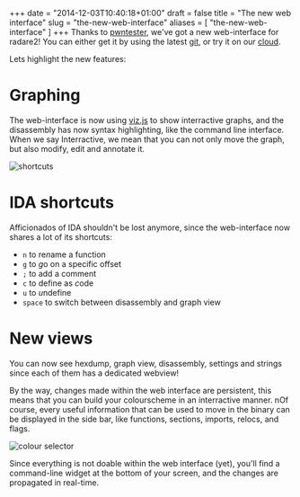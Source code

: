 +++
date = "2014-12-03T10:40:18+01:00"
draft = false
title = "The new web interface"
slug = "the-new-web-interface"
aliases = [
	"the-new-web-interface"
]
+++
Thanks to [pwntester]( https://twitter.com/pwntester ), we've got a new web-interface for radare2! You can either get it by using the latest [git]( https://github.com/radare/radare2 ), or try it on our [cloud]( http://cloud.radare.org/p/ ).

Lets highlight the new features:
    
# Graphing
The web-interface is now using [viz.js]( https://github.com/mdaines/viz.js/ ) to show interractive graphs, and the disassembly has now syntax highlighting, like the command line interface. When we say Interractive, we mean that you can not only move the graph, but also modify, edit and annotate it.
    
![shortcuts](/blog/images/kkjXu31.png)

# IDA shortcuts
Afficionados of IDA shouldn't be lost anymore, since the web-interface now shares a lot of its shortcuts:

- `n` to re*n*ame a function
- `g` to *g*o on a specific offset
- `;` to add a comment
- `c` to define as *c*ode
- `u` to *u*ndefine
- `space` to switch between disassembly and graph view

# New views
You can now see hexdump, graph view, disassembly, settings and strings since each of them has a dedicated webview!

By the way, changes made within the web interface are persistent, this means that you can build your colourscheme in an interractive manner. nOf course, every useful information that can be used to move in the binary can be displayed in the side bar, like functions, sections, imports, relocs, and flags.

![colour selector](/blog/images/SmAmHLD.png)

Since everything is not doable within the web interface (yet), you'll find a command-line widget at the bottom of your screen, and the changes are propagated in real-time.